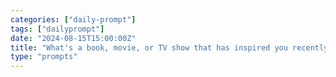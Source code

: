 ```yaml
---
categories: ["daily-prompt"]
tags: ["dailyprompt"]
date: "2024-08-15T15:00:00Z"
title: "What's a book, movie, or TV show that has inspired you recently?"
type: "prompts"
---
```

